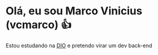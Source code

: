 # Olá, eu sou Marco Vinicius (vcmarco) 👍

Estou estudando na [DIO](https://web.dio.me/home) e pretendo virar um dev back-end


